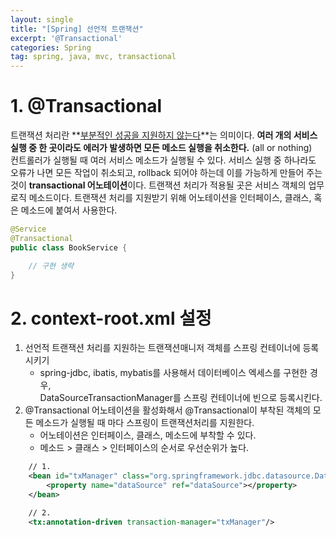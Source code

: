 ```yaml
---
layout: single
title: "[Spring] 선언적 트랜잭션"
excerpt: '@Transactional'
categories: Spring
tag: spring, java, mvc, transactional
---
```


# 1. @Transactional
트랜잭션 처리란 **<u>부분적인 성공을 지원하지 않는다</u>**는 의미이다. **여러 개의 서비스 실행 중 한 곳이라도 에러가 발생하면 모든 메소드 실행을 취소한다.** (all or nothing) <br>
컨트롤러가 실행될 때 여러 서비스 메소드가 실행될 수 있다. 서비스 실행 중 하나라도 오류가 나면 모든 작업이 취소되고, rollback 되어야 하는데 이를 가능하게 만들어 주는 것이 **transactional 어노테이션**이다. 트랜잭션 처리가 적용될 곳은 서비스 객체의 업무로직 메소드이다. 트랜잭션 처리를 지원받기 위해 어노테이션을 인터페이스, 클래스, 혹은 메소드에 붙여서 사용한다.

```java
@Service
@Transactional
public class BookService {

    // 구현 생략
}
```

# 2. context-root.xml 설정
1. 선언적 트랜잭션 처리를 지원하는 트랜잭션매니저 객체를 스프링 컨테이너에 등록시키기
    - spring-jdbc, ibatis, mybatis를 사용해서 데이터베이스 엑세스를 구현한 경우, <br>
    DataSourceTransactionManager를 스프링 컨테이너에 빈으로 등록시킨다.
2. @Transactional 어노테이션을 활성화해서 @Transactional이 부착된 객체의 모든 메소드가 실행될 때 마다 스프링이 트랜잭션처리를 지원한다.
    - 어노테이션은 인터페이스, 클래스, 메소드에 부착할 수 있다.
    - 메소드 > 클래스 > 인터페이스의 순서로 우선순위가 높다.

```xml
    // 1.
    <bean id="txManager" class="org.springframework.jdbc.datasource.DataSourceTransactionManager">
		<property name="dataSource" ref="dataSource"></property>
	</bean>

    // 2.
    <tx:annotation-driven transaction-manager="txManager"/>
```